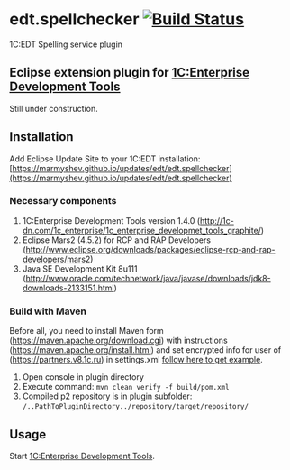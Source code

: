 # edt.spellchecker [![Build Status](https://travis-ci.org/marmyshev/edt.spellchecker.svg?branch=master)](https://travis-ci.org/marmyshev/edt.spellchecker)
1C:EDT Spelling service plugin

## Eclipse extension plugin for [1C:Enterprise Development Tools](http://1c-dn.com/1c_enterprise/1c_enterprise_developmet_tools_graphite/)

Still under construction.

## Installation

Add Eclipse Update Site to your 1C:EDT installation: [https://marmyshev.github.io/updates/edt/edt.spellchecker](https://marmyshev.github.io/updates/edt/edt.spellchecker)

### Necessary components

1. 1C:Enterprise Development Tools version 1.4.0 (http://1c-dn.com/1c_enterprise/1c_enterprise_developmet_tools_graphite/)
2. Eclipse Mars2 (4.5.2) for RCP and RAP Developers (http://www.eclipse.org/downloads/packages/eclipse-rcp-and-rap-developers/mars2)
3. Java SE Development Kit 8u111 (http://www.oracle.com/technetwork/java/javase/downloads/jdk8-downloads-2133151.html)

### Build with Maven

Before all, you need to install Maven form (https://maven.apache.org/download.cgi) with instructions (https://maven.apache.org/install.html) and set encrypted info for user of (https://partners.v8.1c.ru) in settings.xml [follow here to get example](https://github.com/1C-Company/dt-example-plugins/tree/master/simple-plugin).

1. Open console in plugin directory
2. Execute command: ```mvn clean verify -f build/pom.xml```
3. Compiled p2 repository is in plugin subfolder: ```/..PathToPluginDirectory../repository/target/repository/```

## Usage

Start [1C:Enterprise Development Tools](http://1c-dn.com/1c_enterprise/1c_enterprise_developmet_tools_graphite/).

